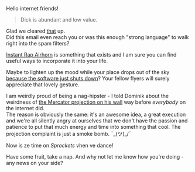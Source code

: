 Hello internet friends!

> Dick is abundant and low value.

Glad we cleared [that](https://medium.com/matter/the-dickonomics-of-tinder-b14956c0c2c7) up.  
Did this email even reach you or was this enough "strong language" to walk right into the spam filters?

[Instant Rap Airhorn](http://www.instantrapairhorn.com/) is something that exists and I am sure you can find useful ways to incorporate it into your life.

Maybe to lighten up the mood while your place drops out of the sky [because the software just shuts down](http://www.theguardian.com/business/2015/may/01/us-aviation-authority-boeing-787-dreamliner-bug-could-cause-loss-of-control)? Your fellow flyers will surely appreciate that lovely gesture.

I am weirdly proud of being a nag-hipster - I told Dominik about the weirdness of [the Mercator projection on his wall](http://www.dominik-schwarz.net/potpourri/worldmap/) way before *everybody* on the internet did.  
The reason is obviously the same: it's an awesome idea, a great execution and we're all silently angry at ourselves that we don't have the passion and patience to put that much energy and time into something that cool. The projection complaint is just a smoke bomb. ¯\_(ツ)_/¯

Now is ze time on *Sprockets* vhen ve dance!

Have some fruit, take a nap. And why not let me know how you're doing - any news on your side?